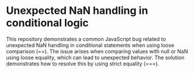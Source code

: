 # Unexpected NaN handling in conditional logic

This repository demonstrates a common JavaScript bug related to unexpected NaN handling in conditional statements when using loose comparison (==). The issue arises when comparing values with null or NaN using loose equality, which can lead to unexpected behavior.  The solution demonstrates how to resolve this by using strict equality (===).